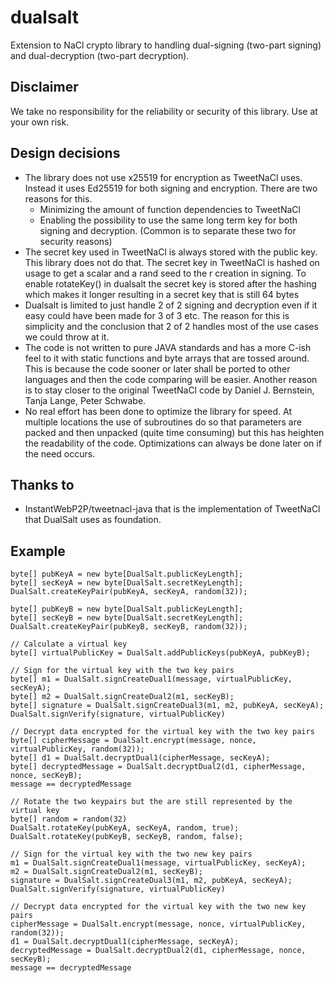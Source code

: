 # dualsalt
Extension to NaCl crypto library to handling dual-signing (two-part signing) and dual-decryption (two-part decryption).

## Disclaimer
We take no responsibility for the reliability or security of this library. Use at your own risk.

## Design decisions
- The library does not use x25519 for encryption as TweetNaCl uses. Instead it uses Ed25519 for both signing and encryption. There are two reasons for this.
  - Minimizing the amount of function dependencies to TweetNaCl
  - Enabling the possibility to use the same long term key for both signing and decryption. (Common is to separate
these two for security reasons)
- The secret key used in TweetNaCl is always stored with the public key. This library does not do that. The secret key in TweetNaCl is hashed on usage to get a scalar and a rand seed to the r creation in signing. To enable rotateKey() in dualsalt the secret key is stored after the hashing which makes it longer resulting in a secret key that is still 64 bytes
- Dualsalt is limited to just handle 2 of 2 signing and decryption even if it easy could have been made for 3 of 3 etc. The reason for this is simplicity and the conclusion that 2 of 2 handles most of the use cases we could throw at it.
- The code is not written to pure JAVA standards and has a more C-ish feel to it with static functions and byte arrays that are tossed around. This is because the code sooner or later shall be ported to other languages and then the code comparing will be easier. Another reason is to stay closer to the original TweetNaCl code by Daniel J. Bernstein, Tanja Lange, Peter Schwabe.
- No real effort has been done to optimize the library for speed. At multiple locations the use of subroutines do so that parameters are packed and then unpacked (quite time consuming) but this has heighten the readability of the code. Optimizations can always be done later on if the need occurs.

## Thanks to
- InstantWebP2P/tweetnacl-java that is the implementation of TweetNaCl that DualSalt uses as foundation.

## Example

    byte[] pubKeyA = new byte[DualSalt.publicKeyLength];
    byte[] secKeyA = new byte[DualSalt.secretKeyLength];
    DualSalt.createKeyPair(pubKeyA, secKeyA, random(32));
    
    byte[] pubKeyB = new byte[DualSalt.publicKeyLength];
    byte[] secKeyB = new byte[DualSalt.secretKeyLength];
    DualSalt.createKeyPair(pubKeyB, secKeyB, random(32));
    
    // Calculate a virtual key
    byte[] virtualPublicKey = DualSalt.addPublicKeys(pubKeyA, pubKeyB);
    
    // Sign for the virtual key with the two key pairs
    byte[] m1 = DualSalt.signCreateDual1(message, virtualPublicKey, secKeyA);
    byte[] m2 = DualSalt.signCreateDual2(m1, secKeyB);
    byte[] signature = DualSalt.signCreateDual3(m1, m2, pubKeyA, secKeyA);
    DualSalt.signVerify(signature, virtualPublicKey)
    
    // Decrypt data encrypted for the virtual key with the two key pairs
    byte[] cipherMessage = DualSalt.encrypt(message, nonce, virtualPublicKey, random(32));
    byte[] d1 = DualSalt.decryptDual1(cipherMessage, secKeyA);
    byte[] decryptedMessage = DualSalt.decryptDual2(d1, cipherMessage, nonce, secKeyB);
    message == decryptedMessage
    
    // Rotate the two keypairs but the are still represented by the virtual key
    byte[] random = random(32)
    DualSalt.rotateKey(pubKeyA, secKeyA, random, true);
    DualSalt.rotateKey(pubKeyB, secKeyB, random, false);
    
    // Sign for the virtual key with the two new key pairs
    m1 = DualSalt.signCreateDual1(message, virtualPublicKey, secKeyA);
    m2 = DualSalt.signCreateDual2(m1, secKeyB);
    signature = DualSalt.signCreateDual3(m1, m2, pubKeyA, secKeyA);
    DualSalt.signVerify(signature, virtualPublicKey)
    
    // Decrypt data encrypted for the virtual key with the two new key pairs
    cipherMessage = DualSalt.encrypt(message, nonce, virtualPublicKey, random(32));
    d1 = DualSalt.decryptDual1(cipherMessage, secKeyA);
    decryptedMessage = DualSalt.decryptDual2(d1, cipherMessage, nonce, secKeyB);
    message == decryptedMessage
